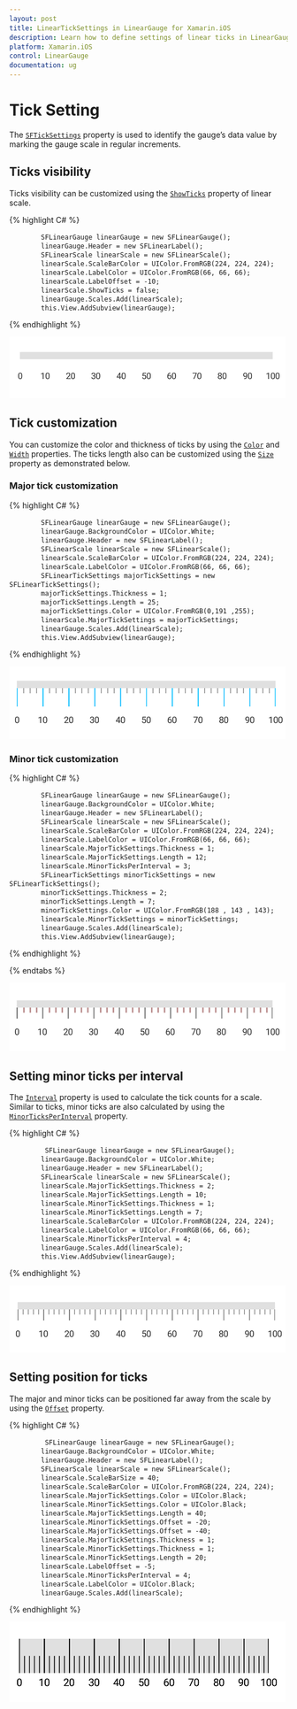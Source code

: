 ```yaml
---
layout: post
title: LinearTickSettings in LinearGauge for Xamarin.iOS
description: Learn how to define settings of linear ticks in LinearGauge
platform: Xamarin.iOS
control: LinearGauge
documentation: ug
---
```


# Tick Setting 

The [`SFTickSettings`](https://help.syncfusion.com/cr/cref_files/xamarin-ios/sfgauge/Syncfusion.SfGauge.iOS~Syncfusion.SfGauge.iOS.SFTickSettings.html) property is used to identify the gauge’s data value by marking the gauge scale in regular increments.

## Ticks visibility

Ticks visibility can be customized using the [`ShowTicks`](https://help.syncfusion.com/cr/cref_files/xamarin-ios/sfgauge/Syncfusion.SfGauge.iOS~Syncfusion.SfGauge.iOS.SFLinearScale~ShowTicks.html) property of linear scale.

{% highlight C# %}

            SFLinearGauge linearGauge = new SFLinearGauge();
            linearGauge.Header = new SFLinearLabel();
            SFLinearScale linearScale = new SFLinearScale();
            linearScale.ScaleBarColor = UIColor.FromRGB(224, 224, 224);
            linearScale.LabelColor = UIColor.FromRGB(66, 66, 66);
            linearScale.LabelOffset = -10;
            linearScale.ShowTicks = false;
            linearGauge.Scales.Add(linearScale);
            this.View.AddSubview(linearGauge);
			
{% endhighlight %}

![](tick-setting_images/tick-setting1.png)

## Tick customization

You can customize the color and thickness of ticks by using the [`Color`](https://help.syncfusion.com/cr/cref_files/xamarin-ios/sfgauge/Syncfusion.SfGauge.iOS~Syncfusion.SfGauge.iOS.SFTickSettings~Color.html) and [`Width`](https://help.syncfusion.com/cr/cref_files/xamarin-ios/sfgauge/Syncfusion.SfGauge.iOS~Syncfusion.SfGauge.iOS.SFTickSettings~Width.html) properties. The ticks length also can be customized using the [`Size`](https://help.syncfusion.com/cr/cref_files/xamarin-ios/sfgauge/Syncfusion.SfGauge.iOS~Syncfusion.SfGauge.iOS.SFTickSettings~Size.html) property as demonstrated below.

### Major tick customization

{% highlight C# %}

            SFLinearGauge linearGauge = new SFLinearGauge();
            linearGauge.BackgroundColor = UIColor.White;
            linearGauge.Header = new SFLinearLabel();
            SFLinearScale linearScale = new SFLinearScale();
            linearScale.ScaleBarColor = UIColor.FromRGB(224, 224, 224);
            linearScale.LabelColor = UIColor.FromRGB(66, 66, 66);
            SFLinearTickSettings majorTickSettings = new SFLinearTickSettings();
            majorTickSettings.Thickness = 1;
            majorTickSettings.Length = 25;
            majorTickSettings.Color = UIColor.FromRGB(0,191 ,255);
            linearScale.MajorTickSettings = majorTickSettings;
            linearGauge.Scales.Add(linearScale);
            this.View.AddSubview(linearGauge);
			
{% endhighlight %}

![](tick-setting_images/tick-setting2.png)

### Minor tick customization

{% highlight C# %}

            SFLinearGauge linearGauge = new SFLinearGauge();
            linearGauge.BackgroundColor = UIColor.White;
            linearGauge.Header = new SFLinearLabel();
            SFLinearScale linearScale = new SFLinearScale();
            linearScale.ScaleBarColor = UIColor.FromRGB(224, 224, 224);
            linearScale.LabelColor = UIColor.FromRGB(66, 66, 66);
            linearScale.MajorTickSettings.Thickness = 1;
            linearScale.MajorTickSettings.Length = 12;
            linearScale.MinorTicksPerInterval = 3;
            SFLinearTickSettings minorTickSettings = new SFLinearTickSettings();
            minorTickSettings.Thickness = 2;
            minorTickSettings.Length = 7;
            minorTickSettings.Color = UIColor.FromRGB(188 , 143 , 143);
            linearScale.MinorTickSettings = minorTickSettings;
            linearGauge.Scales.Add(linearScale);
            this.View.AddSubview(linearGauge);
			
{% endhighlight %}

{% endtabs %}

![](tick-setting_images/tick-setting3.png)

## Setting minor ticks per interval

The [`Interval`](https://help.syncfusion.com/cr/cref_files/xamarin-ios/sfgauge/Syncfusion.SfGauge.iOS~Syncfusion.SfGauge.iOS.SFLinearScale~Interval.html) property is used to calculate the tick counts for a scale. Similar to ticks, minor ticks are also calculated by using the [`MinorTicksPerInterval`](https://help.syncfusion.com/cr/cref_files/xamarin-ios/sfgauge/Syncfusion.SfGauge.iOS~Syncfusion.SfGauge.iOS.SFLinearScale~MinorTicksPerInterval.html) property.

{% highlight C# %}

             SFLinearGauge linearGauge = new SFLinearGauge();
            linearGauge.BackgroundColor = UIColor.White;
            linearGauge.Header = new SFLinearLabel();
            SFLinearScale linearScale = new SFLinearScale();
            linearScale.MajorTickSettings.Thickness = 2;
            linearScale.MajorTickSettings.Length = 10;
            linearScale.MinorTickSettings.Thickness = 1;
            linearScale.MinorTickSettings.Length = 7;
            linearScale.ScaleBarColor = UIColor.FromRGB(224, 224, 224);
            linearScale.LabelColor = UIColor.FromRGB(66, 66, 66);
            linearScale.MinorTicksPerInterval = 4;
            linearGauge.Scales.Add(linearScale);
            this.View.AddSubview(linearGauge);
			
{% endhighlight %}

![](tick-setting_images/tick-setting4.png)

## Setting position for ticks

The major and minor ticks can be positioned far away from the scale by using the [`Offset`](https://help.syncfusion.com/cr/cref_files/xamarin-ios/sfgauge/Syncfusion.SfGauge.iOS~Syncfusion.SfGauge.iOS.SFTickSettings~Offset.html) property.

{% highlight C# %}

             SFLinearGauge linearGauge = new SFLinearGauge();
            linearGauge.BackgroundColor = UIColor.White;
            linearGauge.Header = new SFLinearLabel();
            SFLinearScale linearScale = new SFLinearScale();
            linearScale.ScaleBarSize = 40;
            linearScale.ScaleBarColor = UIColor.FromRGB(224, 224, 224);
            linearScale.MajorTickSettings.Color = UIColor.Black;
            linearScale.MinorTickSettings.Color = UIColor.Black;
            linearScale.MajorTickSettings.Length = 40;
            linearScale.MinorTickSettings.Offset = -20;
            linearScale.MajorTickSettings.Offset = -40;
            linearScale.MajorTickSettings.Thickness = 1;
            linearScale.MinorTickSettings.Thickness = 1;
            linearScale.MinorTickSettings.Length = 20;
            linearScale.LabelOffset = -5;
            linearScale.MinorTicksPerInterval = 4;
            linearScale.LabelColor = UIColor.Black;
            linearGauge.Scales.Add(linearScale);
			
{% endhighlight %}

![](tick-setting_images/tick-setting5.png)
